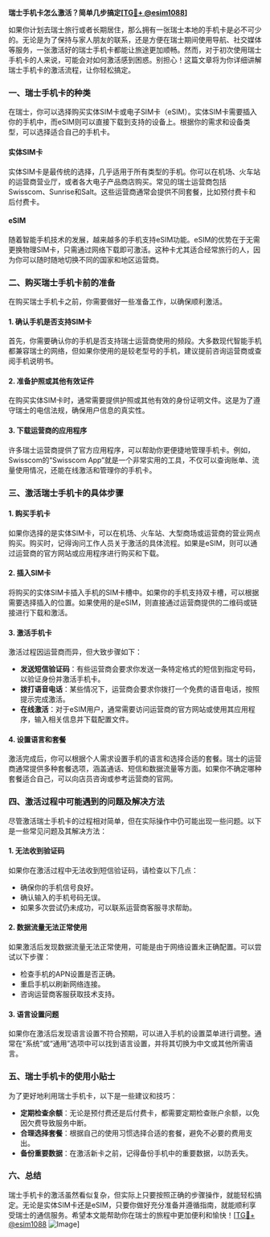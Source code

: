 **瑞士手机卡怎么激活？简单几步搞定[[TG💪+ @esim1088](https://t.me/s/esim1088)]**

如果你计划去瑞士旅行或者长期居住，那么拥有一张瑞士本地的手机卡是必不可少的。无论是为了保持与家人朋友的联系，还是方便在瑞士期间使用导航、社交媒体等服务，一张激活好的瑞士手机卡都能让旅途更加顺畅。然而，对于初次使用瑞士手机卡的人来说，可能会对如何激活感到困惑。别担心！这篇文章将为你详细讲解瑞士手机卡的激活流程，让你轻松搞定。

### 一、瑞士手机卡的种类

在瑞士，你可以选择购买实体SIM卡或电子SIM卡（eSIM）。实体SIM卡需要插入你的手机中，而eSIM则可以直接下载到支持的设备上。根据你的需求和设备类型，可以选择适合自己的手机卡。

#### 实体SIM卡
实体SIM卡是最传统的选择，几乎适用于所有类型的手机。你可以在机场、火车站的运营商营业厅，或者各大电子产品商店购买。常见的瑞士运营商包括Swisscom、Sunrise和Salt。这些运营商通常会提供不同套餐，比如预付费卡和后付费卡。

#### eSIM
随着智能手机技术的发展，越来越多的手机支持eSIM功能。eSIM的优势在于无需更换物理SIM卡，只需通过网络下载即可激活。这种卡尤其适合经常旅行的人，因为你可以随时随地切换不同的国家和地区运营商。

### 二、购买瑞士手机卡前的准备

在购买瑞士手机卡之前，你需要做好一些准备工作，以确保顺利激活。

#### 1. 确认手机是否支持SIM卡
首先，你需要确认你的手机是否支持瑞士运营商使用的频段。大多数现代智能手机都兼容瑞士的网络，但如果你使用的是较老型号的手机，建议提前咨询运营商或查阅手机说明书。

#### 2. 准备护照或其他有效证件
在购买实体SIM卡时，通常需要提供护照或其他有效的身份证明文件。这是为了遵守瑞士的电信法规，确保用户信息的真实性。

#### 3. 下载运营商的应用程序
许多瑞士运营商提供了官方应用程序，可以帮助你更便捷地管理手机卡。例如，Swisscom的“Swisscom App”就是一个非常实用的工具，不仅可以查询账单、流量使用情况，还能在线激活和管理你的手机卡。

### 三、激活瑞士手机卡的具体步骤

#### 1. 购买手机卡
如果你选择的是实体SIM卡，可以在机场、火车站、大型商场或运营商的营业网点购买。购买时，记得询问工作人员关于激活的具体流程。如果是eSIM，则可以通过运营商的官方网站或应用程序进行购买和下载。

#### 2. 插入SIM卡
将购买的实体SIM卡插入手机的SIM卡槽中。如果你的手机支持双卡槽，可以根据需要选择插入的位置。如果使用的是eSIM，则直接通过运营商提供的二维码或链接进行下载和激活。

#### 3. 激活手机卡
激活过程因运营商而异，但大致步骤如下：

- **发送短信验证码**：有些运营商会要求你发送一条特定格式的短信到指定号码，以验证身份并激活手机卡。
- **拨打语音电话**：某些情况下，运营商会要求你拨打一个免费的语音电话，按照提示完成激活。
- **在线激活**：对于eSIM用户，通常需要访问运营商的官方网站或使用其应用程序，输入相关信息并下载配置文件。

#### 4. 设置语言和套餐
激活完成后，你可以根据个人需求设置手机的语言和选择合适的套餐。瑞士的运营商通常提供多种套餐选项，涵盖通话、短信和数据流量等方面。如果你不确定哪种套餐适合自己，可以向店员咨询或参考运营商的官网。

### 四、激活过程中可能遇到的问题及解决方法

尽管激活瑞士手机卡的过程相对简单，但在实际操作中仍可能出现一些问题。以下是一些常见问题及其解决方法：

#### 1. 无法收到验证码
如果你在激活过程中无法收到短信验证码，请检查以下几点：
- 确保你的手机信号良好。
- 确认输入的手机号码无误。
- 如果多次尝试仍未成功，可以联系运营商客服寻求帮助。

#### 2. 数据流量无法正常使用
如果激活后发现数据流量无法正常使用，可能是由于网络设置未正确配置。可以尝试以下步骤：
- 检查手机的APN设置是否正确。
- 重启手机以刷新网络连接。
- 咨询运营商客服获取技术支持。

#### 3. 语言设置问题
如果你在激活后发现语言设置不符合预期，可以进入手机的设置菜单进行调整。通常在“系统”或“通用”选项中可以找到语言设置，并将其切换为中文或其他所需语言。

### 五、瑞士手机卡的使用小贴士

为了更好地利用瑞士手机卡，以下是一些建议和技巧：

- **定期检查余额**：无论是预付费还是后付费卡，都需要定期检查账户余额，以免因欠费导致服务中断。
- **合理选择套餐**：根据自己的使用习惯选择合适的套餐，避免不必要的费用支出。
- **备份重要数据**：在激活新卡之前，记得备份手机中的重要数据，以防丢失。

### 六、总结

瑞士手机卡的激活虽然看似复杂，但实际上只要按照正确的步骤操作，就能轻松搞定。无论是实体SIM卡还是eSIM，只要你做好充分准备并遵循指南，就能顺利享受瑞士的通信服务。希望本文能帮助你在瑞士的旅程中更加便利和愉快！[[TG💪+ @esim1088](https://t.me/s/esim1088) ![Image](https://i.postimg.cc/4NQfJmqS/Snipaste-2025-05-13-00-14-12.png)]